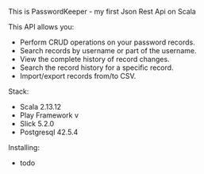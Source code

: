 This is PasswordKeeper - my first Json Rest Api on Scala

This API allows you:
- Perform CRUD operations on your password records.
- Search records by username or part of the username.
- View the complete history of record changes.
- Search the record history for a specific record.
- Import/export records from/to CSV.

Stack:
- Scala 2.13.12
- Play Framework v
- Slick 5.2.0
- Postgresql 42.5.4

Installing:
- todo
